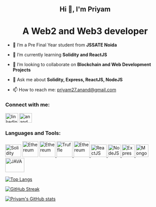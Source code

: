 <h2 align="center">Hi 👋, I'm Priyam</h2>
<h1 align="center">A Web2 and Web3 developer</h1>


- 🔭 I’m a Pre Final Year student from **JSSATE Noida**

- 🌱 I’m currently learning **Solidity and ReactJS**

- 👯 I’m looking to collaborate on **Blockchain and Web Development Projects**

- 💬 Ask me about **Solidity, Express, ReactJS, NodeJS**

- 📫 How to reach me: priyam27.anand@gmail.com

<h3 align="left">Connect with me:</h3>

<p align="left">

<a href="https://www.linkedin.com/in/priyam27/" target="blank"><img align="center" src="https://cdn.jsdelivr.net/npm/simple-icons@3.0.1/icons/linkedin.svg" alt="linkedin" height="30" width="40" /></a> <a href="https://www.instagram.com/anand.priyam/" target="blank"><img align="center" src="https://cdn.jsdelivr.net/npm/simple-icons@3.0.1/icons/instagram.svg" alt="anand.priyam" height="30" width="40" /></a>

</p>

<h3 align="left">Languages and Tools:</h3>
<p align="left"> 

<a href="https://soliditylang.org/" target="_blank"><img src="https://icons-for-free.com/iconfiles/png/512/vscode+icons+type+light+solidity-1324451369192236256.png" alt="Solidity" width="50" height="40"></img></a> <a href="https://ethereum.org/en/" target="_blank"><img src="https://static.vecteezy.com/system/resources/previews/002/463/890/original/ethereum-logo-color-crypto-currency-symbol-isolated-vector.jpg" alt="Ethereum" width="50" height="50"></img></a> <a href="https://web3js.readthedocs.io/en/v1.5.2/" target="_blank"><img src="https://miro.medium.com/max/1400/1*2GHi9FwnyA5UTJpcxPSG7A.jpeg" alt="Ethereum" width="50" height="50"></img> </a> <a href="https://trufflesuite.com/" target="_blank"><img src="https://www.mobycrypt.com/wp-content/uploads/2020/01/truffle.png" alt="Truffle" width="50" height="50"></img> </a> <a href="https://infura.io/" target="_blank"><img src="https://gitcoin.co/dynamic/kudos/7363/infura" alt="Ethereum" width="50" height="50"></img> </a> <a href="https://reactjs.org/" target="_blank"><img src="https://upload.wikimedia.org/wikipedia/commons/thumb/a/a7/React-icon.svg/1280px-React-icon.svg.png" alt="ReactJS" width="50" height="40"></img> </a> <a href="https://nodejs.org/en/" target="_blank"><img src="https://nodejs.org/static/images/logos/nodejs-new-pantone-white.svg" alt="NodeJS" width="40" height="40"> </img> </a> <a href="https://expressjs.com/" target="_blank"><img src="https://expressjs.com/images/favicon.png" alt="Express" width="40" height="40"></img> </a> <a href="https://www.mongodb.com/3" target="_blank"><img src="https://cdn.iconscout.com/icon/free/png-256/mongodb-3-1175138.png" alt="MongoDB" width="40" height="40"></img> </a> <a href="https://www.java.com/en/" target="_blank"> <img src="https://1000logos.net/wp-content/uploads/2020/09/Java-Logo.png" alt="JAVA" width="60" height="45"/> </a> 
</p>

[![Top Langs](https://github-readme-stats.vercel.app/api/top-langs/?username=priyam-anand&layout=compact&theme=radical)](https://github.com/priyam-anand)

[![GitHub Streak](https://github-readme-streak-stats.herokuapp.com?user=priyam-anand&theme=dark&date_format=M%20j%5B%2C%20Y%5D&ring=D83A7C&background=141321)](https://git.io/streak-stats)

[![Priyam's GitHub stats](https://github-readme-stats.vercel.app/api?username=priyam-anand&show_icons=true&theme=radical)](https://github.com/priyam-anand)
